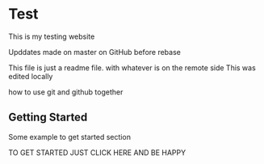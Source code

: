 # Test 

This is my testing website

Upddates made on master on GitHub before rebase



This file is just a readme file.
with whatever is on the remote side
This was edited locally

how to use git and github together

## Getting Started

Some example to get started section

TO GET STARTED JUST CLICK HERE AND BE HAPPY
